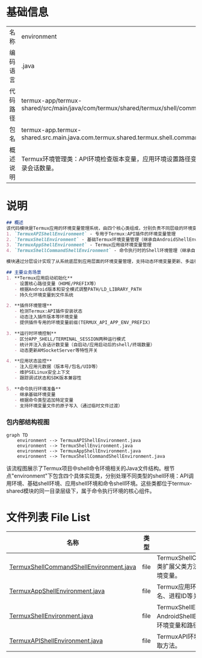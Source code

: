 # 基础信息

|      |      |
|------|------|
| 名称 | environment |
| 编码语言 | .java |
| 代码路径 | termux-app/termux-shared/src/main/java/com/termux/shared/termux/shell/command/environment |
| 包名 | termux-app.termux-shared.src.main.java.com.termux.shared.termux.shell.command.environment |
| 概述说明 | Termux环境管理类：API环境检查版本变量，应用环境设置路径变量，命令环境记录会话数量。 |

# 说明

```markdown
## 概述
该代码模块是Termux应用的环境变量管理系统，由四个核心类组成，分别负责不同层级的环境变量管理：
1. `TermuxAPIShellEnvironment` - 专用于Termux:API插件的环境变量管理
2. `TermuxShellEnvironment` - 基础Termux环境变量管理（继承自AndroidShellEnvironment）
3. `TermuxAppShellEnvironment` - Termux应用级环境变量管理
4. `TermuxShellCommandShellEnvironment` - 命令执行时的Shell环境管理（继承自ShellCommandShellEnvironment）

模块通过分层设计实现了从系统底层到应用层面的环境变量管理，支持动态环境变量更新、多运行模式适配以及跨组件环境共享。

## 主要业务场景
1. **Termux应用启动初始化**
   - 设置核心路径变量（HOME/PREFIX等）
   - 根据Android版本和安全模式调整PATH/LD_LIBRARY_PATH
   - 持久化环境变量到文件系统

2. **插件环境管理**
   - 检测Termux:API插件安装状态
   - 动态注入插件版本等环境变量
   - 提供插件专用的环境变量前缀(TERMUX_API_APP_ENV_PREFIX)

3. **运行时环境控制**
   - 区分APP_SHELL/TERMINAL_SESSION两种运行模式
   - 统计并注入会话计数变量（自启动/应用启动后的shell/终端数量）
   - 动态更新AMSocketServer等特性开关

4. **应用状态监控**
   - 注入应用元数据（版本号/包名/UID等）
   - 维护SELinux安全上下文
   - 跟踪调试状态和SDK版本兼容性

5. **命令执行环境准备**
   - 继承基础环境变量
   - 根据命令类型追加特定变量
   - 支持环境变量文件的原子写入（通过临时文件过渡）
```


### 包内部结构视图

```mermaid
graph TD
    environment --> TermuxAPIShellEnvironment.java
    environment --> TermuxShellEnvironment.java
    environment --> TermuxAppShellEnvironment.java
    environment --> TermuxShellCommandShellEnvironment.java
```

该流程图展示了Termux项目中shell命令环境相关的Java文件结构。根节点"environment"下包含四个具体实现类，分别处理不同类型的shell环境：API调用环境、基础shell环境、应用shell环境和命令shell环境。这些类都位于termux-shared模块的同一目录层级下，属于命令执行环境的核心组件。

# 文件列表 File List

| 名称   | 类型  | 说明 |
|-------|------|-------------|
| [TermuxShellCommandShellEnvironment.java](TermuxShellCommandShellEnvironment.md) | file | TermuxShellCommandShellEnvironment类扩展父类方法，根据运行器类型更新环境变量。 |
| [TermuxAppShellEnvironment.java](TermuxAppShellEnvironment.md) | file | Termux应用环境变量类，包含版本、包名、进程ID等关键信息。 |
| [TermuxShellEnvironment.java](TermuxShellEnvironment.md) | file | TermuxShellEnvironment继承AndroidShellEnvironment，管理Termux环境变量和路径配置。 |
| [TermuxAPIShellEnvironment.java](TermuxAPIShellEnvironment.md) | file | TermuxAPI环境变量类，包含版本信息获取方法。 |


